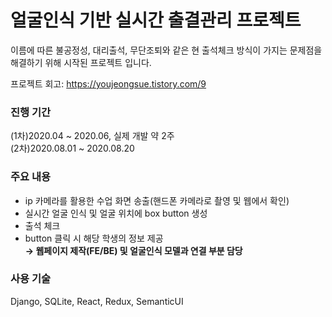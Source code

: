 # 얼굴인식 기반 실시간 출결관리 프로젝트
이름에 따른 불공정성, 대리출석, 무단조퇴와 같은 현 출석체크 방식이 가지는 문제점을 해결하기 위해 시작된 프로젝트 입니다.

프로젝트 회고: https://youjeongsue.tistory.com/9

### 진행 기간
(1차)2020.04 ~ 2020.06, 실제 개발 약 2주</br>
(2차)2020.08.01 ~ 2020.08.20

### 주요 내용
- ip 카메라를 활용한 수업 화면 송출(핸드폰 카메라로 촬영 및 웹에서 확인)
- 실시간 얼굴 인식 및 얼굴 위치에 box button 생성
- 출석 체크
- button 클릭 시 해당 학생의 정보 제공<br/>
<b>→ 웹페이지 제작(FE/BE) 및 얼굴인식 모델과 연결 부분 담당</b>

### 사용 기술
Django, SQLite, React, Redux, SemanticUI

